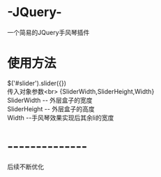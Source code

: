 # -JQuery-
一个简易的JQuery手风琴插件
# 使用方法
 $('#slider').slider({})<br>
 传入对象参数\<br>
 {SliderWidth,SliderHeight,Width}<br>
 SliderWidth -- 外层盒子的宽度<br>
 SliderHeight -- 外层盒子的高度<br>
 Width  --手风琴效果实现后其余li的宽度<br>

# --------------
 后续不断优化<br>
